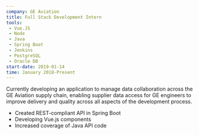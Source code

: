 ```yaml
---
company: GE Aviation
title: Full Stack Development Intern
tools:
 - Vue.JS
 - Node
 - Java
 - Spring Boot
 - Jenkins
 - PostgreSQL
 - Oracle DB
start-date: 2019-01-14
time: January 2018-Present
---
```


Currently developing an application to manage data collaboration across the 
GE Aviation supply chain, enabling supplier data access for GE engineers 
to improve delivery and quality across all aspects of the development process. 

- Created REST-compliant API in Spring Boot
- Developing Vue.js components
- Increased coverage of Java API code
